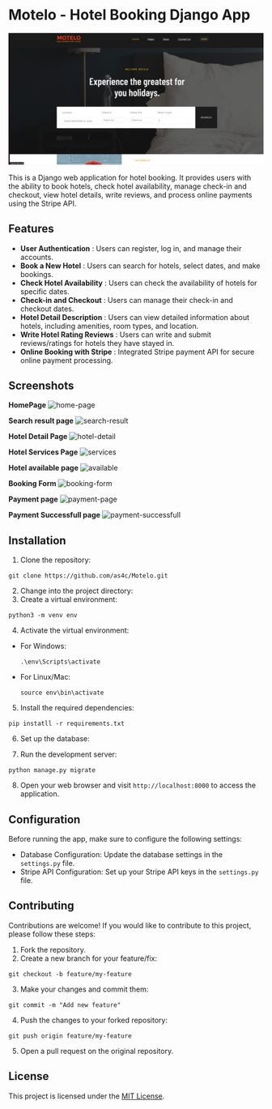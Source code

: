 # Motelo - Hotel Booking Django App

![Home Page](screenshot/home-page.png)

This is a Django web application for hotel booking. It provides users with the ability to book hotels, check hotel availability, manage check-in and checkout, view hotel details, write reviews, and process online payments using the Stripe API.

## Features

- **User Authentication** : Users can register, log in, and manage their accounts.
- **Book a New Hotel** : Users can search for hotels, select dates, and make bookings.
- **Check Hotel Availability** : Users can check the availability of hotels for specific dates.
- **Check-in and Checkout** : Users can manage their check-in and checkout dates.
- **Hotel Detail Description** : Users can view detailed information about hotels, including amenities, room types, and location.
- **Write Hotel Rating Reviews** : Users can write and submit reviews/ratings for hotels they have stayed in.
- **Online Booking with Stripe** : Integrated Stripe payment API for secure online payment processing.

## Screenshots  

**HomePage** 
![home-page](https://github.com/as4c/Motelo/assets/84590258/5a674010-2ca3-4aff-89a8-0671b6a271b3)

**Search result page**
![search-result](https://github.com/as4c/Motelo/assets/84590258/60badfd4-b72a-4cf2-88aa-e191238e26d0)

**Hotel Detail Page**
![hotel-detail](https://github.com/as4c/Motelo/assets/84590258/ea5937ff-4757-425f-abb0-2f0ea0ee332a)

**Hotel Services Page**
![services](https://github.com/as4c/Motelo/assets/84590258/bd404d36-8aa3-42cd-9b18-17acb913cf52)


**Hotel available page**
![available](https://github.com/as4c/Motelo/assets/84590258/78bd4a27-02ba-43b5-a6d7-3a11f73a9062)

**Booking Form**
![booking-form](https://github.com/as4c/Motelo/assets/84590258/fd295a4d-95d2-4743-a58e-5316adf2d126)

**Payment page**
![payment-page](https://github.com/as4c/Motelo/assets/84590258/efa9ee6e-5648-442d-948f-cf8c767e830f)

**Payment Successfull page**
![payment-successfull](https://github.com/as4c/Motelo/assets/84590258/0b2fa7c4-c48c-4c57-a48b-669c4d285d06)


## Installation

1. Clone the repository:
```
git clone https://github.com/as4c/Motelo.git
```


2. Change into the project directory:
3. Create a virtual environment:
```
python3 -m venv env
```


4. Activate the virtual environment:

- For Windows:
  ```
  .\env\Scripts\activate
  ```

- For Linux/Mac:
  ```
  source env\bin\activate
  ```

5. Install the required dependencies:
```
pip instatll -r requirements.txt
```


6. Set up the database:


7. Run the development server:
```
python manage.py migrate
```




8. Open your web browser and visit `http://localhost:8000` to access the application.

## Configuration

Before running the app, make sure to configure the following settings:

- Database Configuration: Update the database settings in the `settings.py` file.
- Stripe API Configuration: Set up your Stripe API keys in the `settings.py` file.

## Contributing

Contributions are welcome! If you would like to contribute to this project, please follow these steps:

1. Fork the repository.
2. Create a new branch for your feature/fix:
```
git checkout -b feature/my-feature
```


3. Make your changes and commit them:
```
git commit -m "Add new feature"
```


4. Push the changes to your forked repository:
```
git push origin feature/my-feature
```

5. Open a pull request on the original repository.

## License

This project is licensed under the [MIT License](LICENSE).
